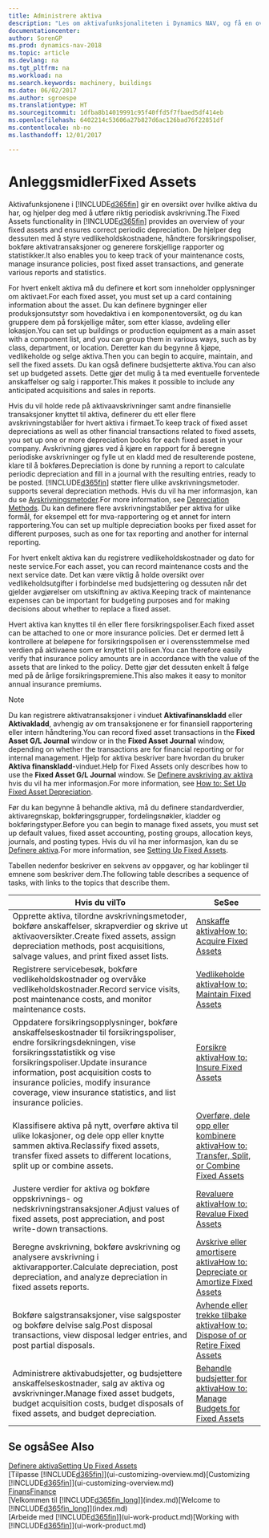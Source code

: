 ```yaml
---
title: Administrere aktiva
description: "Les om aktivafunksjonaliteten i Dynamics NAV, og få en oversikt over hvordan du arbeider med aktiva."
documentationcenter: 
author: SorenGP
ms.prod: dynamics-nav-2018
ms.topic: article
ms.devlang: na
ms.tgt_pltfrm: na
ms.workload: na
ms.search.keywords: machinery, buildings
ms.date: 06/02/2017
ms.author: sgroespe
ms.translationtype: HT
ms.sourcegitcommit: 1dfba8b14019991c95f40ffd5f7fbaed5df414eb
ms.openlocfilehash: 6402214c53606a27b827d6ac126bad76f22851df
ms.contentlocale: nb-no
ms.lasthandoff: 12/01/2017

---
```

# <a name="fixed-assets"></a><span data-ttu-id="a17e0-103">Anleggsmidler</span><span class="sxs-lookup"><span data-stu-id="a17e0-103">Fixed Assets</span></span>
<span data-ttu-id="a17e0-104">Aktivafunksjonene i [!INCLUDE[d365fin](includes/d365fin_md.md)] gir en oversikt over hvilke aktiva du har, og hjelper deg med å utføre riktig periodisk avskrivning.</span><span class="sxs-lookup"><span data-stu-id="a17e0-104">The Fixed Assets functionality in [!INCLUDE[d365fin](includes/d365fin_md.md)] provides an overview of your fixed assets and ensures correct periodic depreciation.</span></span> <span data-ttu-id="a17e0-105">De hjelper deg dessuten med å styre vedlikeholdskostnadene, håndtere forsikringspoliser, bokføre aktivatransaksjoner og generere forskjellige rapporter og statistikker.</span><span class="sxs-lookup"><span data-stu-id="a17e0-105">It also enables you to keep track of your maintenance costs, manage insurance policies, post fixed asset transactions, and generate various reports and statistics.</span></span>

<span data-ttu-id="a17e0-106">For hvert enkelt aktiva må du definere et kort som inneholder opplysninger om aktivaet.</span><span class="sxs-lookup"><span data-stu-id="a17e0-106">For each fixed asset, you must set up a card containing information about the asset.</span></span> <span data-ttu-id="a17e0-107">Du kan definere bygninger eller produksjonsutstyr som hovedaktiva i en komponentoversikt, og du kan gruppere dem på forskjellige måter, som etter klasse, avdeling eller lokasjon.</span><span class="sxs-lookup"><span data-stu-id="a17e0-107">You can set up buildings or production equipment as a main asset with a component list, and you can group them in various ways, such as by class, department, or location.</span></span> <span data-ttu-id="a17e0-108">Deretter kan du begynne å kjøpe, vedlikeholde og selge aktiva.</span><span class="sxs-lookup"><span data-stu-id="a17e0-108">Then you can begin to acquire, maintain, and sell the fixed assets.</span></span> <span data-ttu-id="a17e0-109">Du kan også definere budsjetterte aktiva.</span><span class="sxs-lookup"><span data-stu-id="a17e0-109">You can also set up budgeted assets.</span></span> <span data-ttu-id="a17e0-110">Dette gjør det mulig å ta med eventuelle forventede anskaffelser og salg i rapporter.</span><span class="sxs-lookup"><span data-stu-id="a17e0-110">This makes it possible to include any anticipated acquisitions and sales in reports.</span></span>

<span data-ttu-id="a17e0-111">Hvis du vil holde rede på aktivaavskrivninger samt andre finansielle transaksjoner knyttet til aktiva, definerer du ett eller flere avskrivningstablåer for hvert aktiva i firmaet.</span><span class="sxs-lookup"><span data-stu-id="a17e0-111">To keep track of fixed asset depreciations as well as other financial transactions related to fixed assets, you set up one or more depreciation books for each fixed asset in your company.</span></span> <span data-ttu-id="a17e0-112">Avskrivning gjøres ved å kjøre en rapport for å beregne periodiske avskrivninger og fylle ut en kladd med de resulterende postene, klare til å bokføres.</span><span class="sxs-lookup"><span data-stu-id="a17e0-112">Depreciation is done by running a report to calculate periodic depreciation and fill in a journal with the resulting entries, ready to be posted.</span></span> [!INCLUDE[d365fin](includes/d365fin_md.md)]<span data-ttu-id="a17e0-113"> støtter flere ulike avskrivningsmetoder.</span><span class="sxs-lookup"><span data-stu-id="a17e0-113"> supports several depreciation methods.</span></span> <span data-ttu-id="a17e0-114">Hvis du vil ha mer informasjon, kan du se [Avskrivningsmetoder](fa-depreciation-methods.md).</span><span class="sxs-lookup"><span data-stu-id="a17e0-114">For more information, see [Depreciation Methods](fa-depreciation-methods.md).</span></span> <span data-ttu-id="a17e0-115">Du kan definere flere avskrivningstablåer per aktiva for ulike formål, for eksempel ett for mva-rapportering og et annet for intern rapportering.</span><span class="sxs-lookup"><span data-stu-id="a17e0-115">You can set up multiple depreciation books per fixed asset for different purposes, such as one for tax reporting and another for internal reporting.</span></span>

<span data-ttu-id="a17e0-116">For hvert enkelt aktiva kan du registrere vedlikeholdskostnader og dato for neste service.</span><span class="sxs-lookup"><span data-stu-id="a17e0-116">For each asset, you can record maintenance costs and the next service date.</span></span> <span data-ttu-id="a17e0-117">Det kan være viktig å holde oversikt over vedlikeholdsutgifter i forbindelse med budsjettering og dessuten når det gjelder avgjørelser om utskiftning av aktiva.</span><span class="sxs-lookup"><span data-stu-id="a17e0-117">Keeping track of maintenance expenses can be important for budgeting purposes and for making decisions about whether to replace a fixed asset.</span></span>

<span data-ttu-id="a17e0-118">Hvert aktiva kan knyttes til én eller flere forsikringspoliser.</span><span class="sxs-lookup"><span data-stu-id="a17e0-118">Each fixed asset can be attached to one or more insurance policies.</span></span> <span data-ttu-id="a17e0-119">Det er dermed lett å kontrollere at beløpene for forsikringspolisen er i overensstemmelse med verdien på aktivaene som er knyttet til polisen.</span><span class="sxs-lookup"><span data-stu-id="a17e0-119">You can therefore easily verify that insurance policy amounts are in accordance with the value of the assets that are linked to the policy.</span></span> <span data-ttu-id="a17e0-120">Dette gjør det dessuten enkelt å følge med på de årlige forsikringspremiene.</span><span class="sxs-lookup"><span data-stu-id="a17e0-120">This also makes it easy to monitor annual insurance premiums.</span></span>

> [!NOTE]  
>   <span data-ttu-id="a17e0-121">Du kan registrere aktivatransaksjoner i vinduet **Aktivafinanskladd** eller **Aktivakladd**, avhengig av om transaksjonene er for finansiell rapportering eller intern håndtering.</span><span class="sxs-lookup"><span data-stu-id="a17e0-121">You can record fixed asset transactions in the **Fixed Asset G/L Journal** window or in the **Fixed Asset Journal** window, depending on whether the transactions are for financial reporting or for internal management.</span></span> <span data-ttu-id="a17e0-122">Hjelp for aktiva beskriver bare hvordan du bruker **Aktiva finanskladd**-vinduet.</span><span class="sxs-lookup"><span data-stu-id="a17e0-122">Help for Fixed Assets only describes how to use the **Fixed Asset G/L Journal** window.</span></span> <span data-ttu-id="a17e0-123">Se [Definere avskriving av aktiva](fa-how-setup-depreciation.md) hvis du vil ha mer informasjon.</span><span class="sxs-lookup"><span data-stu-id="a17e0-123">For more information, see [How to: Set Up Fixed Asset Depreciation](fa-how-setup-depreciation.md).</span></span>

<span data-ttu-id="a17e0-124">Før du kan begynne å behandle aktiva, må du definere standardverdier, aktivaregnskap, bokføringsgrupper, fordelingsnøkler, kladder og bokføringstyper.</span><span class="sxs-lookup"><span data-stu-id="a17e0-124">Before you can begin to manage fixed assets, you must set up default values, fixed asset accounting, posting groups, allocation keys, journals, and posting types.</span></span> <span data-ttu-id="a17e0-125">Hvis du vil ha mer informasjon, kan du se [Definere aktiva](fa-setup.md).</span><span class="sxs-lookup"><span data-stu-id="a17e0-125">For more information, see [Setting Up Fixed Assets](fa-setup.md).</span></span>

<span data-ttu-id="a17e0-126">Tabellen nedenfor beskriver en sekvens av oppgaver, og har koblinger til emnene som beskriver dem.</span><span class="sxs-lookup"><span data-stu-id="a17e0-126">The following table describes a sequence of tasks, with links to the topics that describe them.</span></span>

| <span data-ttu-id="a17e0-127">Hvis du vil</span><span class="sxs-lookup"><span data-stu-id="a17e0-127">To</span></span> | <span data-ttu-id="a17e0-128">Se</span><span class="sxs-lookup"><span data-stu-id="a17e0-128">See</span></span> |
| --- | --- |
| <span data-ttu-id="a17e0-129">Opprette aktiva, tilordne avskrivningsmetoder, bokføre anskaffelser, skrapverdier og skrive ut aktivaoversikter.</span><span class="sxs-lookup"><span data-stu-id="a17e0-129">Create fixed assets, assign depreciation methods, post acquisitions, salvage values, and print fixed asset lists.</span></span> |[<span data-ttu-id="a17e0-130">Anskaffe aktiva</span><span class="sxs-lookup"><span data-stu-id="a17e0-130">How to: Acquire Fixed Assets</span></span>](fa-how-acquire.md) |
| <span data-ttu-id="a17e0-131">Registrere servicebesøk, bokføre vedlikeholdskostnader og overvåke vedlikeholdskostnader.</span><span class="sxs-lookup"><span data-stu-id="a17e0-131">Record service visits, post maintenance costs, and monitor maintenance costs.</span></span> |[<span data-ttu-id="a17e0-132">Vedlikeholde aktiva</span><span class="sxs-lookup"><span data-stu-id="a17e0-132">How to: Maintain Fixed Assets</span></span>](fa-how-maintain.md) |
| <span data-ttu-id="a17e0-133">Oppdatere forsikringsopplysninger, bokføre anskaffelseskostnader til forsikringspoliser, endre forsikringsdekningen, vise forsikringsstatistikk og vise forsikringspoliser.</span><span class="sxs-lookup"><span data-stu-id="a17e0-133">Update insurance information, post acquisition costs to insurance policies, modify insurance coverage, view insurance statistics, and list insurance policies.</span></span> |[<span data-ttu-id="a17e0-134">Forsikre aktiva</span><span class="sxs-lookup"><span data-stu-id="a17e0-134">How to: Insure Fixed Assets</span></span>](fa-how-insure.md) |
| <span data-ttu-id="a17e0-135">Klassifisere aktiva på nytt, overføre aktiva til ulike lokasjoner, og dele opp eller knytte sammen aktiva.</span><span class="sxs-lookup"><span data-stu-id="a17e0-135">Reclassify fixed assets, transfer fixed assets to different locations, split up or combine assets.</span></span> |[<span data-ttu-id="a17e0-136">Overføre, dele opp eller kombinere aktiva</span><span class="sxs-lookup"><span data-stu-id="a17e0-136">How to: Transfer, Split, or Combine Fixed Assets</span></span>](fa-how-trans-split-combine.md) |
| <span data-ttu-id="a17e0-137">Justere verdier for aktiva og bokføre oppskrivnings- og nedskrivningstransaksjoner.</span><span class="sxs-lookup"><span data-stu-id="a17e0-137">Adjust values of fixed assets, post appreciation, and post write-down transactions.</span></span> |[<span data-ttu-id="a17e0-138">Revaluere aktiva</span><span class="sxs-lookup"><span data-stu-id="a17e0-138">How to: Revalue Fixed Assets</span></span>](fa-how-revalue.md) |
| <span data-ttu-id="a17e0-139">Beregne avskrivning, bokføre avskrivning og analysere avskrivning i aktivarapporter.</span><span class="sxs-lookup"><span data-stu-id="a17e0-139">Calculate depreciation, post depreciation, and  analyze depreciation in fixed assets reports.</span></span> |[<span data-ttu-id="a17e0-140">Avskrive eller amortisere aktiva</span><span class="sxs-lookup"><span data-stu-id="a17e0-140">How to: Depreciate or Amortize Fixed Assets</span></span>](fa-how-depreciate-amortize.md) |
| <span data-ttu-id="a17e0-141">Bokføre salgstransaksjoner, vise salgsposter og bokføre delvise salg.</span><span class="sxs-lookup"><span data-stu-id="a17e0-141">Post disposal transactions, view disposal ledger entries, and post partial disposals.</span></span> |[<span data-ttu-id="a17e0-142">Avhende eller trekke tilbake aktiva</span><span class="sxs-lookup"><span data-stu-id="a17e0-142">How to: Dispose of or Retire Fixed Assets</span></span>](fa-how-dispose-retire.md) |
| <span data-ttu-id="a17e0-143">Administrere aktivabudsjetter, og budsjettere anskaffelseskostnader, salg av aktiva og avskrivninger.</span><span class="sxs-lookup"><span data-stu-id="a17e0-143">Manage fixed asset budgets, budget acquisition costs, budget disposals of fixed assets, and budget depreciation.</span></span> |[<span data-ttu-id="a17e0-144">Behandle budsjetter for aktiva</span><span class="sxs-lookup"><span data-stu-id="a17e0-144">How to: Manage Budgets for Fixed Assets</span></span>](fa-how-manage-budgets.md) |

## <a name="see-also"></a><span data-ttu-id="a17e0-145">Se også</span><span class="sxs-lookup"><span data-stu-id="a17e0-145">See Also</span></span>
[<span data-ttu-id="a17e0-146">Definere aktiva</span><span class="sxs-lookup"><span data-stu-id="a17e0-146">Setting Up Fixed Assets</span></span>](fa-setup.md)  
<span data-ttu-id="a17e0-147">[Tilpasse [!INCLUDE[d365fin](includes/d365fin_md.md)]](ui-customizing-overview.md)</span><span class="sxs-lookup"><span data-stu-id="a17e0-147">[Customizing [!INCLUDE[d365fin](includes/d365fin_md.md)]](ui-customizing-overview.md)</span></span>  
[<span data-ttu-id="a17e0-148">Finans</span><span class="sxs-lookup"><span data-stu-id="a17e0-148">Finance</span></span>](finance.md)  
<span data-ttu-id="a17e0-149">[Velkommen til [!INCLUDE[d365fin_long](includes/d365fin_long_md.md)]](index.md)</span><span class="sxs-lookup"><span data-stu-id="a17e0-149">[Welcome to [!INCLUDE[d365fin_long](includes/d365fin_long_md.md)]](index.md)</span></span>  
<span data-ttu-id="a17e0-150">[Arbeide med [!INCLUDE[d365fin](includes/d365fin_md.md)]](ui-work-product.md)</span><span class="sxs-lookup"><span data-stu-id="a17e0-150">[Working with [!INCLUDE[d365fin](includes/d365fin_md.md)]](ui-work-product.md)</span></span>

